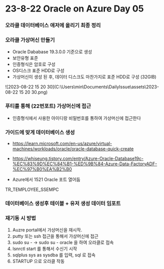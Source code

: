# 23-8-22 Oracle on Azure Day 05

### 오라클 데이터베이스 애저에 올리기 최종 정리

### 오라클 가상머신 만들기

- Oracle Dababase 19.3.0.0 기준으로 생성
- 보안유형 표준
- 인증형식은 암호로 구성
- OS디스크 표준 HDD로 구성 
- 가상머신이 생성 된 후, 데이터 디스크도 마찬가지로 표준 HDD로 구성 (32GIB)

![2023-08-22 15 20 30](C:\Users\min\Documents\DailyIssue\assets\2023-08-22 15 20 30.png)

### 푸티를 통해 (22번포트) 가상머신에 접근

- 인증형식에서 사용한 아이디랑 비밀번호를 통하여 가상머신에 접근한다

### 가이드에 맞게 데이터베이스 생성

- https://learn.microsoft.com/en-us/azure/virtual-machines/workloads/oracle/oracle-database-quick-create
- https://whiseung.tistory.com/entry/Azure-Oracle-Database19c-%EC%83%9D%EC%84%B1-%ED%9B%84-Azure-Data-FactoryADF-%EC%97%B0%EA%B2%B0

- Azure에서 1521 Oracle 포트 열어둠

TR_TEMPLOYEE_SSEMPC

### 데이터베이스 생성후 테이블 + 유저 생성 데이터 임포트

### 재기동 시 방법

1. Auzre portal에서 가상머신을 재시작.
2. putty 또는 ssh 접근을 통해서 가상머신에 접근
3. sudo su - -> sudo su - oracle 을 하여 오라클로 접속
4. lsnrctl start 를 통해서 수신기 시작
5. sqlplus sys as sysdba 를 입력, sql 로 접속
6. STARTUP 으로 오라클 작동

